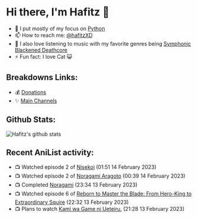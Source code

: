 # Hi there, I'm Hafitz 👋
- 🐍 I put mostly of my focus on [Python](https://python.org)
- 📫 How to reach me: [@hafitzXD](https://t.me/hafitzXD)
- 🎵 I also love listening to music with my favorite genres being [Symphonic Blackened Deathcore](https://youtu.be/qyYmS_iBcy4)
- ⚡ Fun fact: I love Cat 😺

## Breakdowns Links:
- 💰 [Donations](https://t.me/TheBreakdowns/2)
- ✨ [Main Channels](https://t.me/TheBreakdowns)

## Github Stats:
![Hafitz's github stats](https://github-readme-stats.vercel.app/api?username=breakdowns&show_icons=true&count_private=true&bg_color=00000000&text_color=777)

## Recent AniList activity:
<!-- ANILIST_ACTIVITY:start -->

-   📺 Watched episode 2 of [Nisekoi](https://anilist.co/anime/18897) (01:51 14 February 2023)
-   📺 Watched episode 2 of [Noragami Aragoto](https://anilist.co/anime/21128) (00:39 14 February 2023)
-   📺 Completed [Noragami](https://anilist.co/anime/20447) (23:34 13 February 2023)
-   📺 Watched episode 6 of [Reborn to Master the Blade: From Hero-King to Extraordinary Squire](https://anilist.co/anime/142193) (22:32 13 February 2023)
-   📺 Plans to watch [Kami wa Game ni Ueteiru.](https://anilist.co/anime/144176) (21:28 13 February 2023)

<!-- ANILIST_ACTIVITY:end -->

